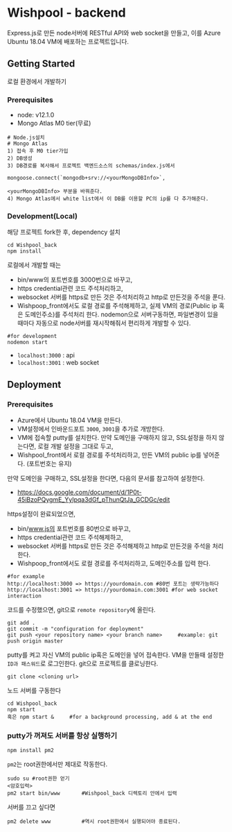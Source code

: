 # Wishpool - backend

Express.js로 만든 node서버에 RESTful API와 web socket을 만들고, 이를 Azure Ubuntu 18.04 VM에 배포하는 프로젝트입니다.

## Getting Started

로컬 환경에서 개발하기

### Prerequisites

* node: v12.1.0
* Mongo Atlas M0 tier(무료)

```
# Node.js설치 
# Mongo Atlas 
1) 접속 후 M0 tier가입 
2) DB생성
3) DB경로를 복사해서 프로젝트 백엔드소스의 schemas/index.js에서 

mongoose.connect(`mongodb+srv://<yourMongoDBInfo>`,

<yourMongoDBInfo> 부분을 바꿔준다.
4) Mongo Atlas에서 white list에서 이 DB를 이용할 PC의 ip를 다 추가해준다.
```

### Development(Local)

해당 프로젝트 fork한 후, dependency 설치

```
cd Wishpool_back
npm install
```
로컬에서 개발할 때는
* bin/www의 포트번호를 3000번으로 바꾸고,
* https credential관련 코드 주석처리하고,
* websocket 서버를 https로 만든 것은 주석처리하고 http로 만든것을 주석을 푼다.
* Wishpoop_front에서도 로컬 경로를 주석해제하고, 실제 VM의 경로(Public ip 혹은 도메인주소)를 주석처리 한다.
nodemon으로 서버구동하면, 파일변경이 있을 때마다 자동으로 node서버를 재시작해줘서 편리하게 개발할 수 있다.

```
#for development
nodemon start
```
* ```localhost:3000``` : api
* ```localhost:3001``` : web socket

## Deployment
### Prerequisites
* Azure에서 Ubuntu 18.04 VM을 만든다.
* VM설정에서 인바운드포트 ```3000```, ```3001```을 추가로 개방한다.
* VM에 접속할 putty를 설치한다.
만약 도메인을 구매하지 않고, SSL설정을 하지 않는다면,
로컬 개발 설정을 그대로 두고,
* Wishpool_front에서 로컬 경로를 주석처리하고, 만든 VM의 public ip를 넣어준다. (포트번호는 유지)

만약 도메인을 구매하고, SSL설정을 한다면, 다음의 문서를 참고하여 설정한다.
* https://docs.google.com/document/d/1P0t-45iBzoPQygmE_YyIpqa3dGf_pThunQtJa_GCDGc/edit

https설정이 완료되었으면,
* bin/www.js의 포트번호를 80번으로 바꾸고,
* https credential관련 코드 주석해제하고,
* websocket 서버를 https로 만든 것은 주석해제하고 http로 만든것을 주석을 처리한다.
* Wishpoop_front에서도 로컬 경로를 주석처리하고, 도메인주소를 입력 한다.
```
#for example
http://localhost:3000 => https://yourdomain.com #80번 포트는 생략가능하다
http://localhost:3001 => https://yourdomain.com:3001 #for web socket interaction
```
코드를 수정했으면, git으로 ```remote repository```에 올린다.
```
git add .
git commit -m "configuration for deployment"
git push <your repository name> <your branch name>     #example: git push origin master
```

putty를 켜고
자신 VM의 public ip혹은 도메인을 넣어 접속한다.
VM을 만들때 설정한 ```ID과 패스워드```로 로그인한다.
git으로 프로젝트를 클로닝한다.

```
git clone <cloning url>
```
노드 서버를 구동한다
```
cd Wishpool_back
npm start 
혹은 npm start &     #for a background processing, add & at the end
```

### putty가 꺼져도 서버를 항상 실행하기
```
npm install pm2
```

```pm2```는 root권한에서만 제대로 작동한다.

```
sudo su #root권한 얻기
<암호입력>
pm2 start bin/www       #Wishpool_back 디렉토리 안에서 입력
```

서버를 끄고 싶다면 
```
pm2 delete www          #역시 root권한에서 실행되어야 종료된다. 
```
